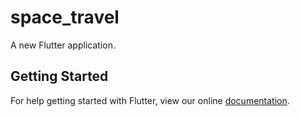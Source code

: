# space_travel

A new Flutter application.

## Getting Started

For help getting started with Flutter, view our online
[documentation](https://flutter.io/).
